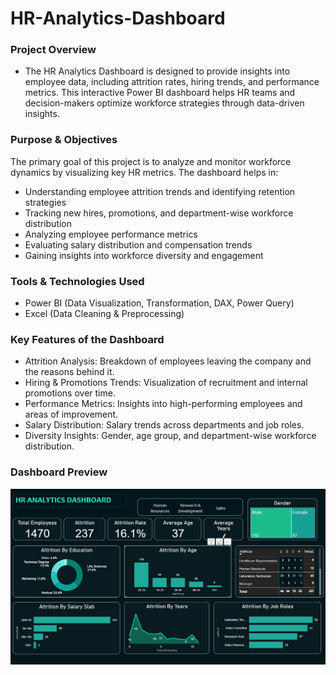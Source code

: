 # HR-Analytics-Dashboard

### Project Overview
- The HR Analytics Dashboard is designed to provide insights into employee data, including attrition rates, hiring trends, and performance metrics. This interactive Power BI dashboard helps HR teams and decision-makers optimize workforce strategies through data-driven insights.

### Purpose & Objectives
The primary goal of this project is to analyze and monitor workforce dynamics by visualizing key HR metrics. The dashboard helps in:
- Understanding employee attrition trends and identifying retention strategies
- Tracking new hires, promotions, and department-wise workforce distribution
- Analyzing employee performance metrics
- Evaluating salary distribution and compensation trends
- Gaining insights into workforce diversity and engagement

###  Tools & Technologies Used
- Power BI (Data Visualization, Transformation, DAX, Power Query)
- Excel (Data Cleaning & Preprocessing)

 ### Key Features of the Dashboard
- Attrition Analysis: Breakdown of employees leaving the company and the reasons behind it.
- Hiring & Promotions Trends: Visualization of recruitment and internal promotions over time.
- Performance Metrics: Insights into high-performing employees and areas of improvement.
- Salary Distribution: Salary trends across departments and job roles.
- Diversity Insights: Gender, age group, and department-wise workforce distribution.

### Dashboard Preview
![HR-Analytics-Dashboard](dashboard_snapshot.png)






